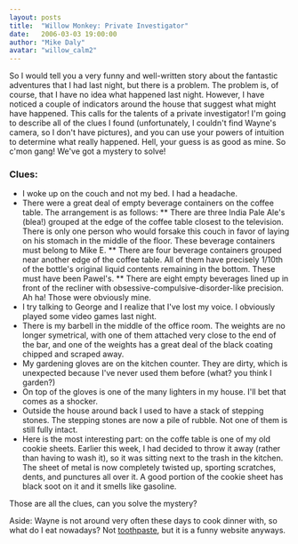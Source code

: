 ```yaml
---
layout: posts
title:  "Willow Monkey: Private Investigator"
date:   2006-03-03 19:00:00
author: "Mike Daly"
avatar: "willow_calm2"
---
```

So I would tell you a very funny and well-written story about the fantastic adventures that I had last night, but there is a problem. The problem is, of course, that I have no idea what happened last night. However, I have noticed a couple of indicators around the house that suggest what might have happened. This calls for the talents of a private investigator! I'm going to describe all of the clues I found (unfortunately, I couldn't find Wayne's camera, so I don't have pictures), and you can use your powers of intuition to determine what really happened. Hell, your guess is as good as mine. So c'mon gang! We've got a mystery to solve!

### Clues:

* I woke up on the couch and not my bed. I had a headache.
* There were a great deal of empty beverage containers on the coffee table. The arrangement is as follows:
** There are three India Pale Ale's (blea!) grouped at the edge of the coffee table closest to the television. There is only one person who would forsake this couch in favor of laying on his stomach in the middle of the floor. These beverage containers must belong to Mike E.
** There are four beverage containers grouped near another edge of the coffee table. All of them have precisely 1/10th of the bottle's original liquid contents remaining in the bottom. These must have been Pawel's.
** There are eight empty beverages lined up in front of the recliner with obsessive-compulsive-disorder-like precision. Ah ha! Those were obviously mine.
* I try talking to George and I realize that I've lost my voice. I obviously played some video games last night.
* There is my barbell in the middle of the office room. The weights are no longer symetrical, with one of them attached very close to the end of the bar, and one of the weights has a great deal of the black coating chipped and scraped away.
* My gardening gloves are on the kitchen counter. They are dirty, which is unexpected because I've never used them before (what? you think I garden?)
* On top of the gloves is one of the many lighters in my house. I'll bet that comes as a shocker.
* Outside the house around back I used to have a stack of stepping stones. The stepping stones are now a pile of rubble. Not one of them is still fully intact.
* Here is the most interesting part: on the coffe table is one of my old cookie sheets. Earlier this week, I had decided to throw it away (rather than having to wash it), so it was sitting next to the trash in the kitchen. The sheet of metal is now completely twisted up, sporting scratches, dents, and punctures all over it. A good portion of the cookie sheet has black soot on it and it smells like gasoline.

Those are all the clues, can you solve the mystery?

 Aside: Wayne is not around very often these days to cook dinner with, so what do I eat nowadays? Not [toothpaste](http://www.toothpastefordinner.com/index.php), but it is a funny website anyways.
